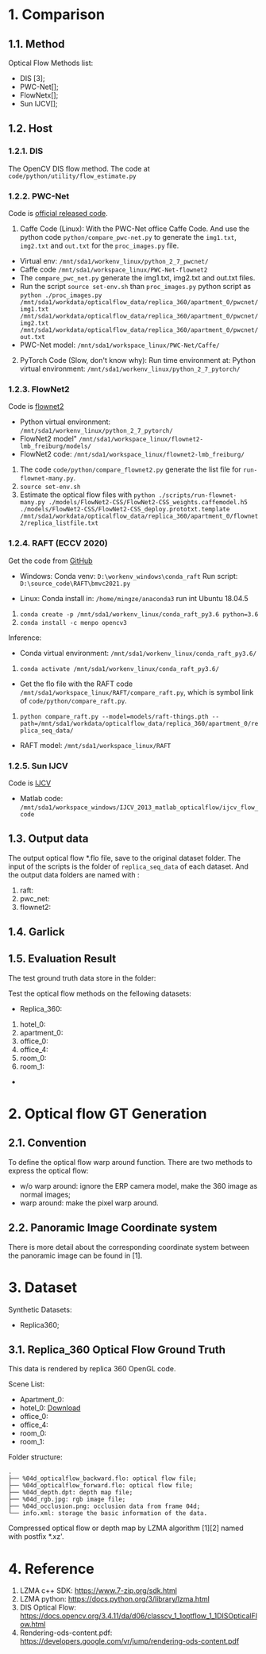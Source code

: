 
# 1. Comparison

## 1.1. Method
Optical Flow Methods list:
- DIS [3];
- PWC-Net[];
- FlowNetx[];
- Sun IJCV[];

## 1.2. Host

### 1.2.1. DIS

The OpenCV DIS flow method.
The code at `code/python/utility/flow_estimate.py`

### 1.2.2. PWC-Net

Code is [official released code](https://github.com/NVlabs/PWC-Net).

1. Caffe Code (Linux):
With the PWC-Net office Caffe Code. And use the python code `python/compare_pwc-net.py` to generate the `img1.txt`, `img2.txt` and `out.txt` for the `proc_images.py` file.
- Virtual env: `/mnt/sda1/workenv_linux/python_2_7_pwcnet/`
- Caffe code `/mnt/sda1/workspace_linux/PWC-Net-flownet2`
- The `compare_pwc_net.py` generate the img1.txt, img2.txt and out.txt files.
- Run the script `source set-env.sh` than `proc_images.py` python script as `python ./proc_images.py /mnt/sda1/workdata/opticalflow_data/replica_360/apartment_0/pwcnet/img1.txt /mnt/sda1/workdata/opticalflow_data/replica_360/apartment_0/pwcnet/img2.txt /mnt/sda1/workdata/opticalflow_data/replica_360/apartment_0/pwcnet/out.txt`
- PWC-Net model: `/mnt/sda1/workspace_linux/PWC-Net/Caffe/`

2. PyTorch Code (Slow, don't know why):
Run time environment at: Python virtual environment: `/mnt/sda1/workenv_linux/python_2_7_pytorch/`

### 1.2.3. FlowNet2

Code is [flownet2](https://github.com/lmb-freiburg/flownet2)
- Python virtual environment: `/mnt/sda1/workenv_linux/python_2_7_pytorch/`
- FlowNet2 model" `/mnt/sda1/workspace_linux/flownet2-lmb_freiburg/models/`
- FlowNet2 code: `/mnt/sda1/workspace_linux/flownet2-lmb_freiburg/`
 1. The code `code/python/compare_flownet2.py` generate the list file for `run-flownet-many.py`.
 1. `source set-env.sh`
 1. Estimate the optical flow files with 
    `python ./scripts/run-flownet-many.py ./models/FlowNet2-CSS/FlowNet2-CSS_weights.caffemodel.h5 ./models/FlowNet2-CSS/FlowNet2-CSS_deploy.prototxt.template /mnt/sda1/workdata/opticalflow_data/replica_360/apartment_0/flownet2/replica_listfile.txt`

### 1.2.4. RAFT (ECCV 2020)

Get the code from [GitHub](https://github.com/princeton-vl/RAFT)

- Windows:
Conda venv: `D:\workenv_windows\conda_raft`
Run script: `D:\source_code\RAFT\bmvc2021.py`

- Linux:
Conda install in: `/home/mingze/anaconda3` run int Ubuntu 18.04.5
 1. `conda create -p /mnt/sda1/workenv_linux/conda_raft_py3.6 python=3.6`
 2. `conda install -c menpo opencv3`

Inference:
- Conda virtual environment: `/mnt/sda1/workenv_linux/conda_raft_py3.6/`
 1. `conda activate /mnt/sda1/workenv_linux/conda_raft_py3.6/`

- Get the flo file with the RAFT code `/mnt/sda1/workspace_linux/RAFT/compare_raft.py`, which is symbol link of `code/python/compare_raft.py`.
 1. `python compare_raft.py --model=models/raft-things.pth --path=/mnt/sda1/workdata/opticalflow_data/replica_360/apartment_0/replica_seq_data/`

- RAFT model: `/mnt/sda1/workspace_linux/RAFT`




### 1.2.5. Sun IJCV

Code is [IJCV](http://cs.brown.edu/~dqsun/code/ijcv_flow_code.zip)
- Matlab code: `/mnt/sda1/workspace_windows/IJCV_2013_matlab_opticalflow/ijcv_flow_code`

## 1.3. Output data

The output optical flow *.flo file, save to the original dataset folder.
The input of the scripts is the folder of `replica_seq_data` of each dataset.
And the output data folders are named with :
1. raft:
1. pwc_net:
1. flownet2:

## 1.4. Garlick

## 1.5. Evaluation Result

The test ground truth data store in the folder:

Test the optical flow methods on the fellowing datasets:
- Replica_360:
1. hotel_0: 
2. apartment_0: 
3. office_0:
4. office_4:
5. room_0: 
6. room_1: 

- 

# 2. Optical flow GT Generation

## 2.1. Convention
To define the optical flow warp around function.
There are two methods to express the optical flow:
- w/o warp around: ignore the ERP camera model, make the 360 image as normal images;
- warp around: make the pixel warp around.

## 2.2. Panoramic Image Coordinate system

There is more detail about the corresponding coordinate system between the panoramic image can be found in [1].


# 3. Dataset

Synthetic Datasets:
- Replica360;


## 3.1. Replica_360 Optical Flow Ground Truth

This data is rendered by replica 360 OpenGL code.

Scene List:
- Apartment_0:
- hotel_0: [Download](https://drive.google.com/file/d/16KheF7FRAMM3yotJXeL9V2-a46yvUbxX/view)
- office_0:
- office_4:
- room_0:
- room_1:

Folder structure:

```
.
├── %04d_opticalflow_backward.flo: optical flow file;
├── %04d_opticalflow_forward.flo: optical flow file;
├── %04d_depth.dpt: depth map file;
├── %04d_rgb.jpg: rgb image file;
├── %04d_occlusion.png: occlusion data from frame 04d;
└── info.xml: storage the basic information of the data.
```

Compressed optical flow or depth map by LZMA algorithm [1][2] named with postfix *.xz'.


# 4. Reference

1. LZMA c++ SDK: https://www.7-zip.org/sdk.html
2. LZMA python: https://docs.python.org/3/library/lzma.html
3. DIS Optical Flow: https://docs.opencv.org/3.4.11/da/d06/classcv_1_1optflow_1_1DISOpticalFlow.html
4. Rendering-ods-content.pdf: https://developers.google.com/vr/jump/rendering-ods-content.pdf
